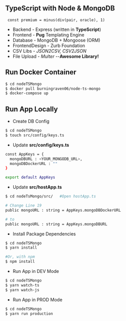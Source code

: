 ## TypeScript with Node & MongoDB

     const premium = minus(div(pair, oracle), 1)


- Backend - Express (written in **TypeScript**)
- Frontend - **Pug** Templating Engine
- Database - MongoDB + Mongoose (ORM)
- FrontendDesign - Zurb Foundation
- CSV Libs - *JSON2CSV, CSV2JSON*
- File Upload - *Multer* --**Awesome Library!**


## Run Docker Container

```sh
$ cd nodeTSMongo
$ docker pull burningraven06/node-ts-mongo
$ docker-compose up
```


## Run App Locally 

- Create DB Config
```sh
$ cd nodeTSMongo
$ touch src/config/keys.ts
```

- Update **src/config/keys.ts**
```sh
const AppKeys = {
  mongoDBURL : <YOUR_MONGODB_URL>,
  mongoDBDockerURL : ""
}

export default AppKeys
```

- Update **src/hostApp.ts**
```sh
$ cd nodeTsMongo/src/   #Open hostApp.ts

# Change Line 19
public mongoURL : string = AppKeys.mongoDBDockerURL

# to 
public mongoURL : string = AppKeys.mongoDBURL
```

- Install Package Dependencies
```sh
$ cd nodeTSMongo
$ yarn install

#Or, with npm
$ npm install
```

- Run App in DEV Mode
```sh
$ cd nodeTSMongo
$ yarn watch-ts
$ yarn watch-js
```

- Run App in PROD Mode
```sh
$ cd nodeTSMongo
$ yarn run production
```
